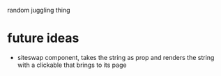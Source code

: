 random juggling thing 

# future ideas
- siteswap component, takes the string as prop and renders the string with a clickable that brings to its page